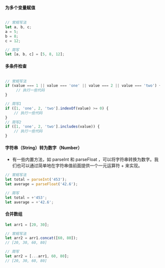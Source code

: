 #### 为多个变量赋值

```js

// 常规写法 
let a, b, c; 
a = 5; 
b = 8; 
c = 12;

// 简写
let [a, b, c] = [5, 8, 12];

```

#### 多条件检查

```js

// 常规写法
if (value === 1 || value === 'one' || value === 2 || value === 'two') { 
     // 执行一些代码
} 

// 简写1
if ([1, 'one', 2, 'two'].indexOf(value) >= 0) { 
    // 执行一些代码 
}
// 简写2
if ([1, 'one', 2, 'two'].includes(value)) { 
    // 执行一些代码 
}

```

#### 字符串（String）转为数字（Number）

* 有一些内置方法，如 parseInt 和 parseFloat ，可以将字符串转换为数字。我们也可以通过简单地在字符串值前面提供一个一元运算符 + 来实现。

```js
// 常规写法
let total = parseInt('453'); 
let average = parseFloat('42.6'); 

// 简写
let total = +'453'; 
let average = +'42.6';

```



#### 合并数组

```js
let arr1 = [20, 30]; 

// 常规写法
let arr2 = arr1.concat([60, 80]); 
// [20, 30, 60, 80] 

// 简写
let arr2 = [...arr1, 60, 80]; 
// [20, 30, 60, 80]
```